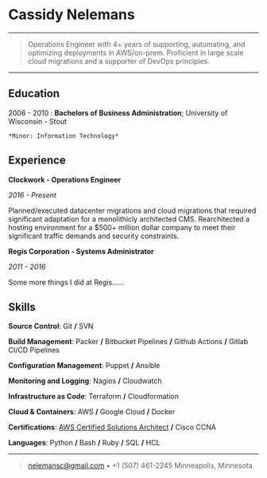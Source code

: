 Cassidy Nelemans
============

----

>  Operations Engineer with 4+ years of supporting, automating, and optimizing deployments in AWS/on-prem.
>  Proficient in large scale cloud migrations and a supporter of DevOps principles.

----

Education
---------

2006 - 2010
:   **Bachelors of Business Administration**; University of Wisconsin - Stout

    *Minor: Information Technology*

Experience
----------

**Clockwork - Operations Engineer**

_2016 - Present_

Planned/executed datacenter migrations and cloud migrations that required significant adaptation for a monolithicly architected CMS. Rearchitected a hosting environment for a $500+ million dollar company to meet their significant traffic demands and security constraints.

**Regis Corporation - Systems Administrator**

_2011 - 2016_

Some more things I did at Regis......

Skills
--------------------

**Source Control**: Git **/** SVN

**Build Management**: Packer **/** Bitbucket Pipelines **/** Github Actions **/** Gitlab CI/CD Pipelines

**Configuration Management**: Puppet **/** Ansible

**Monitoring and Logging**: Nagios **/** Cloudwatch

**Infrastructure as Code**: Terraform **/** Cloudformation

**Cloud & Containers**: AWS **/** Google Cloud **/** Docker

**Certifications**: [AWS Certified Solutions Architect](https://www.certmetrics.com/amazon/public/badge.aspx?i=1&t=c&d=2017-10-25&ci=AWS00349475) **/** Cisco CCNA

**Languages**: Python **/** Bash **/** Ruby **/** SQL **/** HCL

--------------
> <nelemansc@gmail.com> • +1 (507) 461-2245
> Minneapolis, Minnesota
